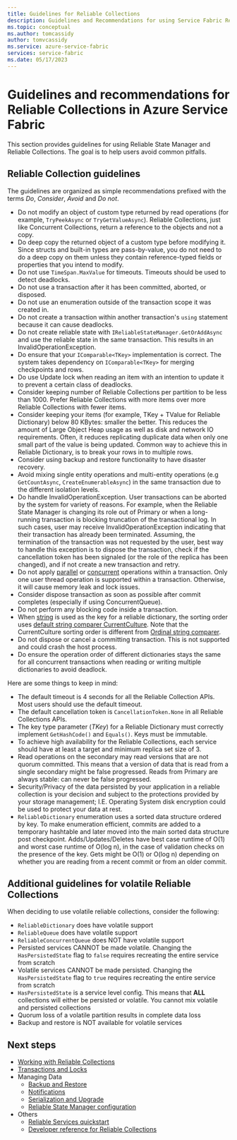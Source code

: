 ```yaml
---
title: Guidelines for Reliable Collections
description: Guidelines and Recommendations for using Service Fabric Reliable Collections in an Azure Service Fabric application.
ms.topic: conceptual
ms.author: tomcassidy
author: tomvcassidy
ms.service: azure-service-fabric
services: service-fabric
ms.date: 05/17/2023
---
```


# Guidelines and recommendations for Reliable Collections in Azure Service Fabric
This section provides guidelines for using Reliable State Manager and Reliable Collections. The goal is to help users avoid common pitfalls.

## Reliable Collection guidelines

The guidelines are organized as simple recommendations prefixed with the terms *Do*, *Consider*, *Avoid* and *Do not*.

* Do not modify an object of custom type returned by read operations (for example, `TryPeekAsync` or `TryGetValueAsync`). Reliable Collections, just like Concurrent Collections, return a reference to the objects and not a copy.
* Do deep copy the returned object of a custom type before modifying it. Since structs and built-in types are pass-by-value, you do not need to do a deep copy on them unless they contain reference-typed fields or properties that you intend to modify.
* Do not use `TimeSpan.MaxValue` for timeouts. Timeouts should be used to detect deadlocks.
* Do not use a transaction after it has been committed, aborted, or disposed.
* Do not use an enumeration outside of the transaction scope it was created in.
* Do not create a transaction within another transaction's `using` statement because it can cause deadlocks.
* Do not create reliable state with `IReliableStateManager.GetOrAddAsync` and use the reliable state in the same transaction. This results in an InvalidOperationException.
* Do ensure that your `IComparable<TKey>` implementation is correct. The system takes dependency on `IComparable<TKey>` for merging checkpoints and rows.
* Do use Update lock when reading an item with an intention to update it to prevent a certain class of deadlocks.
* Consider keeping number of Reliable Collections per partition to be less than 1000. Prefer Reliable Collections with more items over more Reliable Collections with fewer items.
* Consider keeping your items (for example, TKey + TValue for Reliable Dictionary) below 80 KBytes: smaller the better. This reduces the amount of Large Object Heap usage as well as disk and network IO requirements. Often, it reduces replicating duplicate data when only one small part of the value is being updated. Common way to achieve this in Reliable Dictionary, is to break your rows in to multiple rows.
* Consider using backup and restore functionality to have disaster recovery.
* Avoid mixing single entity operations and multi-entity operations (e.g `GetCountAsync`, `CreateEnumerableAsync`) in the same transaction due to the different isolation levels.
* Do handle InvalidOperationException. User transactions can be aborted by the system for variety of reasons. For example, when the Reliable State Manager is changing its role out of Primary or when a long-running transaction is blocking truncation of the transactional log. In such cases, user may receive InvalidOperationException indicating that their transaction has already been terminated. Assuming, the termination of the transaction was not requested by the user, best way to handle this exception is to dispose the transaction, check if the cancellation token has been signaled (or the role of the replica has been changed), and if not create a new transaction and retry.  
* Do not apply [parallel](/dotnet/standard/parallel-programming/how-to-use-parallel-invoke-to-execute-parallel-operations) 
  or [concurrent](/dotnet/api/system.threading.tasks.task.whenall) operations within a transaction. 
  Only one user thread operation is supported within a transaction. Otherwise, it will cause memory leak and lock issues.
* Consider dispose transaction as soon as possible after commit completes (especially if using ConcurrentQueue).
* Do not perform any blocking code inside a transaction.
* When [string](/dotnet/api/system.string) is used as the key for a reliable dictionary, the sorting order uses [default string comparer CurrentCulture](/dotnet/api/system.string.compare#system-string-compare(system-string-system-string)). Note that the CurrentCulture sorting order is different from [Ordinal string comparer](/dotnet/api/system.stringcomparer.ordinal). 
* Do not dispose or cancel a committing transaction. This is not supported and could crash the host process.
* Do ensure the operation order of different dictionaries stays the same for all concurrent transactions when reading or writing multiple dictionaries to avoid deadlock.

Here are some things to keep in mind:

* The default timeout is 4 seconds for all the Reliable Collection APIs. Most users should use the default timeout.
* The default cancellation token is `CancellationToken.None` in all Reliable Collections APIs.
* The key type parameter (*TKey*) for a Reliable Dictionary must correctly implement `GetHashCode()` and `Equals()`. Keys must be immutable.
* To achieve high availability for the Reliable Collections, each service should have at least a target and minimum replica set size of 3.
* Read operations on the secondary may read versions that are not quorum committed.
  This means that a version of data that is read from a single secondary might be false progressed.
  Reads from Primary are always stable: can never be false progressed.
* Security/Privacy of the data persisted by your application in a reliable collection is your decision and subject to the protections provided by your storage management; I.E. Operating System disk encryption could be used to protect your data at rest.
* `ReliableDictionary` enumeration uses a sorted data structure ordered by key. To make enumeration efficient, commits are added to a temporary hashtable and later moved into the main sorted data structure post checkpoint. Adds/Updates/Deletes have best case runtime of O(1) and worst case runtime of O(log n), in the case of validation checks on the presence of the key. Gets might be O(1) or O(log n) depending on whether you are reading from a recent commit or from an older commit.

## Additional guidelines for volatile Reliable Collections

When deciding to use volatile reliable collections, consider the following:

* ```ReliableDictionary``` does have volatile support
* ```ReliableQueue``` does have volatile support
* ```ReliableConcurrentQueue``` does NOT have volatile support
* Persisted services CANNOT be made volatile. Changing the ```HasPersistedState``` flag to ```false``` requires recreating the entire service from scratch
* Volatile services CANNOT be made persisted. Changing the ```HasPersistedState``` flag to ```true``` requires recreating the entire service from scratch
* ```HasPersistedState``` is a service level config. This means that **ALL** collections will either be persisted or volatile. You cannot mix volatile and persisted collections
* Quorum loss of a volatile partition results in complete data loss
* Backup and restore is NOT available for volatile services

## Next steps
* [Working with Reliable Collections](service-fabric-work-with-reliable-collections.md)
* [Transactions and Locks](service-fabric-reliable-services-reliable-collections-transactions-locks.md)
* Managing Data
  * [Backup and Restore](service-fabric-reliable-services-backup-restore.md)
  * [Notifications](service-fabric-reliable-services-notifications.md)
  * [Serialization and Upgrade](service-fabric-application-upgrade-data-serialization.md)
  * [Reliable State Manager configuration](service-fabric-reliable-services-configuration.md)
* Others
  * [Reliable Services quickstart](service-fabric-reliable-services-quick-start.md)
  * [Developer reference for Reliable Collections](/dotnet/api/microsoft.servicefabric.data.collections#microsoft_servicefabric_data_collections)
